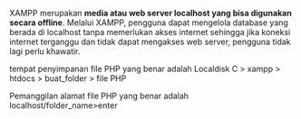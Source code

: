 XAMPP merupakan **media atau web server localhost yang bisa digunakan secara offline**. Melalui XAMPP, pengguna dapat mengelola database yang berada di localhost tanpa memerlukan akses internet sehingga jika koneksi internet terganggu dan tidak dapat mengakses web server, pengguna tidak lagi perlu khawatir.

tempat penyimpanan file PHP yang benar adalah 
Localdisk C > xampp > htdocs > buat_folder > file PHP

Pemanggilan alamat file PHP yang benar adalah localhost/folder_name>enter
